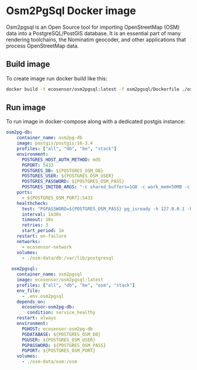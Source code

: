 # Osm2PgSql Docker image

Osm2pgsql is an Open Source tool for importing OpenStreetMap (OSM) data into a PostgreSQL/PostGIS database. It is an essential part of many rendering toolchains, the Nominatim geocoder, and other applications that process OpenStreetMap data.

## Build image

To create image run docker build like this:

```bash
docker build -t ecosensor/osm2pgsql:latest -f osm2pgsql/Dockerfile ./osm2pgsql
```

## Run image 

To run image in docker-compose along with a dedicated postgis instance:

```yaml
osm2pg-db:
    container_name: osm2pg-db
    image: postgis/postgis:16-3.4
    profiles: ["all", "db", "be", "stack"]
    environment:
      POSTGRES_HOST_AUTH_METHOD: md5
      PGPORT: 5433
      POSTGRES_DB: ${POSTGRES_OSM_DB}
      POSTGRES_USER: ${POSTGRES_OSM_USER}
      POSTGRES_PASSWORD: ${POSTGRES_OSM_PASS}
      POSTGRES_INITDB_ARGS: "-c shared_buffers=1GB -c work_mem=50MB -c maintenance_work_mem=10GB -c autovacuum_work_mem=2GB -c wal_level=minimal -c checkpoint_completion_target=0.9 -c max_wal_senders=0 -c random_page_cost=1.0"
    ports:
      - ${POSTGRES_OSM_PORT}:5433
    healthcheck:
      test: "PGPASSWORD=${POSTGRES_OSM_PASS} pg_isready -h 127.0.0.1 -U ${POSTGRES_OSM_USER} -d ${POSTGRES_OSM_DB} -p 5433"
      interval: 1m30s
      timeout: 10s
      retries: 3
      start_period: 1m
    restart: on-failure
    networks:
      - ecosensor-network
    volumes:
      - ./osm-data/db:/var/lib/postgresql
  
  osm2pgsql:
    container_name: osm2pgsql
    image: ecosensor/osm2pgsql:latest
    profiles: ["all", "db", "be", "osm", "stack"]
    env_file:
      - .env.osm2pgsql
    depends_on:
      ecosensor-osm2pg-db:
        condition: service_healthy
    restart: always
    environment:
      PGHOST: ecosensor-osm2pg-db
      PGDATABASE: ${POSTGRES_OSM_DB}
      PGUSER: ${POSTGRES_OSM_USER}
      PGPASSWORD: ${POSTGRES_OSM_PASS}
      PGPORT: ${POSTGRES_OSM_PORT}
    volumes:
      - ./osm-data/osm:/osm
```
